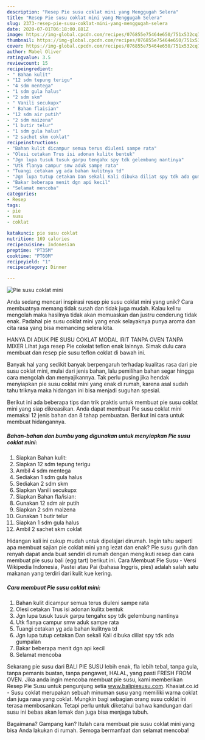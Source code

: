 ```yaml
---
description: "Resep Pie susu coklat mini yang Menggugah Selera"
title: "Resep Pie susu coklat mini yang Menggugah Selera"
slug: 2373-resep-pie-susu-coklat-mini-yang-menggugah-selera
date: 2020-07-01T06:18:00.881Z
image: https://img-global.cpcdn.com/recipes/076855e75464e650/751x532cq70/pie-susu-coklat-mini-foto-resep-utama.jpg
thumbnail: https://img-global.cpcdn.com/recipes/076855e75464e650/751x532cq70/pie-susu-coklat-mini-foto-resep-utama.jpg
cover: https://img-global.cpcdn.com/recipes/076855e75464e650/751x532cq70/pie-susu-coklat-mini-foto-resep-utama.jpg
author: Mabel Oliver
ratingvalue: 3.5
reviewcount: 15
recipeingredient:
- " Bahan kulit"
- "12 sdm tepung terigu"
- "4 sdm mentega"
- "1 sdm gula halus"
- "2 sdm skm"
- " Vanili secukupx"
- " Bahan flaisian"
- "12 sdm air putih"
- "2 sdm maizena"
- "1 butir telur"
- "1 sdm gula halus"
- "2 sachet skm coklat"
recipeinstructions:
- "Bahan kulit dicampur semua terus diuleni sampe rata"
- "Olesi cetakan Trus isi adonan kulitx bentuk"
- "Jgn lupa tusuk tusuk garpu tengahx spy tdk gelembung nantinya"
- "Utk flanya campur smw aduk sampe rata"
- "Tuangi cetakan yg ada bahan kulitnya td"
- "Jgn lupa tutup cetakan Dan sekali Kali dibuka diliat spy tdk ada gumpalan"
- "Bakar beberapa menit dgn api kecil"
- "Selamat mencoba"
categories:
- Resep
tags:
- pie
- susu
- coklat

katakunci: pie susu coklat 
nutrition: 169 calories
recipecuisine: Indonesian
preptime: "PT35M"
cooktime: "PT60M"
recipeyield: "1"
recipecategory: Dinner

---
```



![Pie susu coklat mini](https://img-global.cpcdn.com/recipes/076855e75464e650/751x532cq70/pie-susu-coklat-mini-foto-resep-utama.jpg)

Anda sedang mencari inspirasi resep pie susu coklat mini yang unik? Cara membuatnya memang tidak susah dan tidak juga mudah. Kalau keliru mengolah maka hasilnya tidak akan memuaskan dan justru cenderung tidak enak. Padahal pie susu coklat mini yang enak selayaknya punya aroma dan cita rasa yang bisa memancing selera kita.

HANYA DI ADUK PIE SUSU COKLAT MODAL IRIT TANPA OVEN TANPA MIXER Lihat juga resep Pie cokelat teflon enak lainnya. Simak dulu cara membuat dan resep pie susu teflon coklat di bawah ini.

Banyak hal yang sedikit banyak berpengaruh terhadap kualitas rasa dari pie susu coklat mini, mulai dari jenis bahan, lalu pemilihan bahan segar hingga cara mengolah dan menyajikannya. Tak perlu pusing jika hendak menyiapkan pie susu coklat mini yang enak di rumah, karena asal sudah tahu triknya maka hidangan ini bisa menjadi suguhan spesial.


Berikut ini ada beberapa tips dan trik praktis untuk membuat pie susu coklat mini yang siap dikreasikan. Anda dapat membuat Pie susu coklat mini memakai 12 jenis bahan dan 8 tahap pembuatan. Berikut ini cara untuk membuat hidangannya.

<!--inarticleads1-->

##### Bahan-bahan dan bumbu yang digunakan untuk menyiapkan Pie susu coklat mini:

1. Siapkan  Bahan kulit:
1. Siapkan 12 sdm tepung terigu
1. Ambil 4 sdm mentega
1. Sediakan 1 sdm gula halus
1. Sediakan 2 sdm skm
1. Siapkan  Vanili secukupx
1. Siapkan  Bahan fla/isian:
1. Gunakan 12 sdm air putih
1. Siapkan 2 sdm maizena
1. Gunakan 1 butir telur
1. Siapkan 1 sdm gula halus
1. Ambil 2 sachet skm coklat


Hidangan kali ini cukup mudah untuk dipelajari dirumah. Ingin tahu seperti apa membuat sajian pie coklat mini yang lezat dan enak? Pie susu gurih dan renyah dapat anda buat sendiri di rumah dengan mengikuti resep dan cara membuat pie susu bali (egg tart) berikut ini. Cara Membuat Pie Susu - Versi Wikipedia Indonesia, Pastei atau Pai (bahasa Inggris, pies) adalah salah satu makanan yang terdiri dari kulit kue kering. 

<!--inarticleads2-->

##### Cara membuat Pie susu coklat mini:

1. Bahan kulit dicampur semua terus diuleni sampe rata
1. Olesi cetakan Trus isi adonan kulitx bentuk
1. Jgn lupa tusuk tusuk garpu tengahx spy tdk gelembung nantinya
1. Utk flanya campur smw aduk sampe rata
1. Tuangi cetakan yg ada bahan kulitnya td
1. Jgn lupa tutup cetakan Dan sekali Kali dibuka diliat spy tdk ada gumpalan
1. Bakar beberapa menit dgn api kecil
1. Selamat mencoba


Sekarang pie susu dari BALI PIE SUSU lebih enak, fla lebih tebal, tanpa gula, tanpa pemanis buatan, tanpa pengawet, HALAL, yang pasti FRESH FROM OVEN. Jika anda ingin mencoba membuat pie susu, kami memberikan Resep Pie Susu untuk pengunjung setia www.balipiesusu.com. Khasiat.co.id - Susu coklat merupakan sebuah minuman susu yang memiliki warna coklat dan juga rasa yang coklat. Mungkin bagi sebagian orang susu coklat ini terasa membosankan. Tetapi perlu untuk diketahui bahwa kandungan dari susu ini bebas akan lemak dan juga bisa menjaga tubuh. 

Bagaimana? Gampang kan? Itulah cara membuat pie susu coklat mini yang bisa Anda lakukan di rumah. Semoga bermanfaat dan selamat mencoba!
